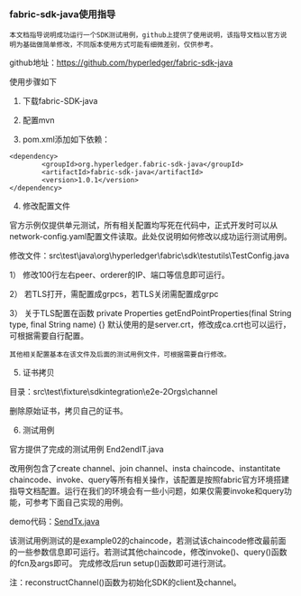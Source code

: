 ### fabric-sdk-java使用指导
	本文档指导说明成功运行一个SDK测试用例，github上提供了使用说明，该指导文档以官方说明为基础做简单修改，不同版本使用方式可能有细微差别，仅供参考。
github地址：https://github.com/hyperledger/fabric-sdk-java

使用步骤如下
  
1.	下载fabric-SDK-java

2.	配置mvn

3.	pom.xml添加如下依赖：

```
<dependency>
        <groupId>org.hyperledger.fabric-sdk-java</groupId>
        <artifactId>fabric-sdk-java</artifactId>
        <version>1.0.1</version>
</dependency>
```
 
 
4.	修改配置文件

官方示例仅提供单元测试，所有相关配置均写死在代码中，正式开发时可以从network-config.yaml配置文件读取。此处仅说明如何修改以成功运行测试用例。

修改文件：src\test\java\org\hyperledger\fabric\sdk\testutils\TestConfig.java

1）	修改100行左右peer、orderer的IP、端口等信息即可运行。

2）	若TLS打开，需配置成grpcs，若TLS关闭需配置成grpc

3）	关于TLS配置在函数
private Properties getEndPointProperties(final String type, final String name) {}
默认使用的是server.crt，修改成ca.crt也可以运行，可根据需要自行配置。

	其他相关配置基本在该文件及后面的测试用例文件，可根据需要自行修改。
  
5.	证书拷贝

目录：src\test\fixture\sdkintegration\e2e-2Orgs\channel

删除原始证书，拷贝自己的证书。

6.	测试用例

官方提供了完成的测试用例 End2endIT.java

改用例包含了create channel、join channel、insta chaincode、instantitate chaincode、invoke、query等所有相关操作，该配置是按照fabric官方环境搭建指导文档配置。运行在我们的环境会有一些小问题，如果仅需要invoke和query功能，可参考下面自己实现的用例。
 
demo代码：[SendTx.java](https://github.com/berryjam/fabric-learning/blob/master/SendTx.java)

该测试用例测试的是example02的chaincode，若测试该chaincode修改最前面的一些参数信息即可运行。若测试其他chaincode，修改invoke()、query()函数的fcn及args即可。
完成修改后run setup()函数即可进行测试。

注：reconstructChannel()函数为初始化SDK的client及channel。
